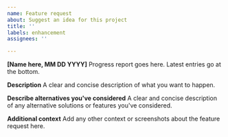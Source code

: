 ```yaml
---
name: Feature request
about: Suggest an idea for this project
title: ''
labels: enhancement
assignees: ''

---
```


**[Name here, MM DD YYYY]**
Progress report goes here. Latest entries go at the bottom.

**Description**
A clear and concise description of what you want to happen.

**Describe alternatives you've considered**
A clear and concise description of any alternative solutions or features you've considered.

**Additional context**
Add any other context or screenshots about the feature request here.
